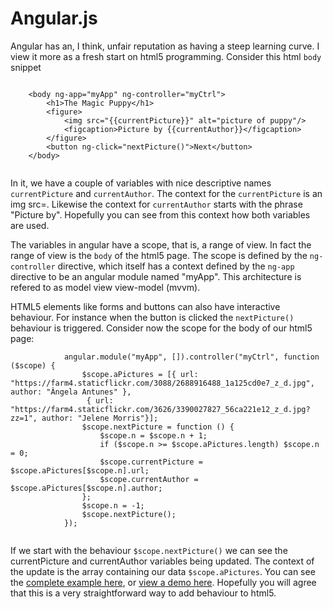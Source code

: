 Angular.js
=====

Angular has an, I think, unfair reputation as having a steep learning curve. I view it more as a fresh start on html5 programming. Consider this html `body` snippet

```

    <body ng-app="myApp" ng-controller="myCtrl">
        <h1>The Magic Puppy</h1>
        <figure>
            <img src="{{currentPicture}}" alt="picture of puppy"/>
            <figcaption>Picture by {{currentAuthor}}</figcaption>
        </figure>
        <button ng-click="nextPicture()">Next</button>
    </body>
    
```

In it, we have a couple of variables with nice descriptive names `currentPicture` and `currentAuthor`. The context for the `currentPicture` is an img src=. Likewise the context for `currentAuthor` starts with the phrase "Picture by". Hopefully you can see from this context how both variables are used.

The variables in angular have a scope, that is, a range of view. In fact the range of view is the `body` of the html5 page. The scope is defined by the `ng-controller` directive, which itself has a context defined by the `ng-app` directive to be an angular module named "myApp". This architecture is refered to as model view view-model (mvvm).

HTML5 elements like forms and buttons can also have interactive behaviour. For instance when the button is clicked the `nextPicture()` behaviour is triggered. Consider now the scope for the body of our html5 page:

```
            angular.module("myApp", []).controller("myCtrl", function ($scope) {
                $scope.aPictures = [{ url: "https://farm4.staticflickr.com/3088/2688916488_1a125cd0e7_z_d.jpg", author: "Ângela Antunes" },
                 { url: "https://farm4.staticflickr.com/3626/3390027827_56ca221e12_z_d.jpg?zz=1", author: "Jelene Morris"}];
                $scope.nextPicture = function () {
                    $scope.n = $scope.n + 1;
                    if ($scope.n >= $scope.aPictures.length) $scope.n = 0;
                    $scope.currentPicture = $scope.aPictures[$scope.n].url;
                    $scope.currentAuthor = $scope.aPictures[$scope.n].author;
                };
                $scope.n = -1;
                $scope.nextPicture();
            });


```

If we start with the behaviour `$scope.nextPicture()` we can see the currentPicture and currentAuthor variables being updated. The context of the update is the array containing our data `$scope.aPictures`. You can see the [complete example here](https://github.com/rhildred/simpleangular), or [view a demo here](https://rhildred.github.io/simpleangular). Hopefully you will agree that this is a very straightforward way to add behaviour to html5.